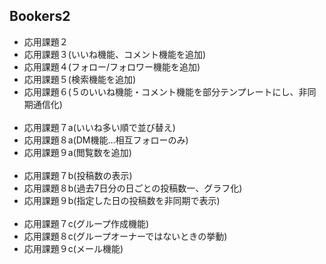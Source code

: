 <h2>Bookers2</h2>

<ul>
  <li>応用課題２</li>
  <li>応用課題３(いいね機能、コメント機能を追加)</li>
  <li>応用課題４(フォロー/フォロワー機能を追加)</li>
  <li>応用課題５(検索機能を追加)</li>
  <li>応用課題６(５のいいね機能・コメント機能を部分テンプレートにし、非同期通信化)</li><br />

  <li>応用課題７a(いいね多い順で並び替え)</li>
  <li>応用課題８a(DM機能…相互フォローのみ)</li>
  <li>応用課題９a(閲覧数を追加)</li><br/>

  <li>応用課題７b(投稿数の表示)</li>
  <li>応用課題８b(過去7日分の日ごとの投稿数一、グラフ化)</li>
  <li>応用課題９b(指定した日の投稿数を非同期で表示)</li><br/>

  <li>応用課題７c(グループ作成機能)</li>
  <li>応用課題８c(グループオーナーではないときの挙動)</li>
  <li>応用課題９c(メール機能)</li>
</ul>